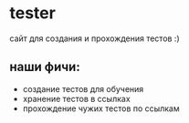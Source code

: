 # tester
сайт для создания и прохождения тестов :)

## наши фичи:
- создание тестов для обучения
- хранение тестов в ссылках
- прохождение чужих тестов по ссылкам
